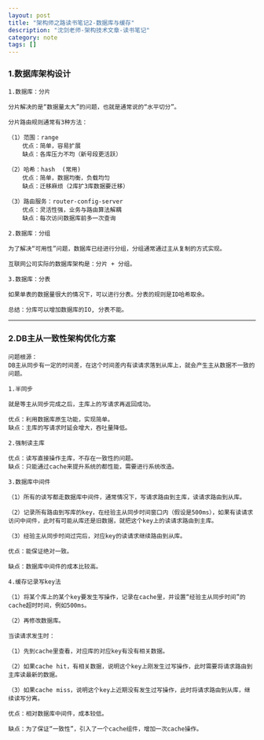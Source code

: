 ```yaml
---
layout: post
title: "架构师之路读书笔记2-数据库与缓存"
description: "沈剑老师-架构技术文章-读书笔记"
category: note
tags: []
---
```


### 1.数据库架构设计

    1.数据库：分片

    分片解决的是“数据量太大”的问题，也就是通常说的“水平切分”。

    分片路由规则通常有3种方法：

    （1）范围：range
        优点：简单，容易扩展
        缺点：各库压力不均（新号段更活跃）

    （2）哈希：hash  (常用)
        优点：简单，数据均衡，负载均匀
        缺点：迁移麻烦（2库扩3库数据要迁移）

    （3）路由服务：router-config-server
        优点：灵活性强，业务与路由算法解耦
        缺点：每次访问数据库前多一次查询

    2.数据库：分组

    为了解决“可用性”问题，数据库已经进行分组，分组通常通过主从复制的方式实现。

    互联网公司实际的数据库架构是：分片 + 分组。

    3.数据库：分表

    如果单表的数据量很大的情况下，可以进行分表。分表的规则是ID哈希取余。

    总结：分库可以增加数据库的IO, 分表不能。

----

### 2.DB主从一致性架构优化方案
    
    问题根源：
    DB主从同步有一定的时间差，在这个时间差内有读请求落到从库上，就会产生主从数据不一致的问题。
    
    1.半同步
    
    就是等主从同步完成之后，主库上的写请求再返回成功。
    
    优点：利用数据库原生功能，实现简单。
    缺点：主库的写请求时延会增大，吞吐量降低。
    
    2.强制读主库

    优点：读写直接操作主库，不存在一致性的问题。
    缺点：只能通过cache来提升系统的都性能，需要进行系统改造。

    3.数据库中间件

    （1）所有的读写都走数据库中间件，通常情况下，写请求路由到主库，读请求路由到从库。

    （2）记录所有路由到写库的key，在经验主从同步时间窗口内（假设是500ms），如果有读请求访问中间件，此时有可能从库还是旧数据，就把这个key上的读请求路由到主库。

    （3）经验主从同步时间过完后，对应key的读请求继续路由到从库。

    优点：能保证绝对一致。

    缺点：数据库中间件的成本比较高。

    4.缓存记录写key法

    （1）将某个库上的某个key要发生写操作，记录在cache里，并设置“经验主从同步时间”的cache超时时间，例如500ms。

    （2）再修改数据库。

    当读请求发生时：

    （1）先到cache里查看，对应库的对应key有没有相关数据。

    （2）如果cache hit，有相关数据，说明这个key上刚发生过写操作，此时需要将请求路由到主库读最新的数据。

    （3）如果cache miss，说明这个key上近期没有发生过写操作，此时将请求路由到从库，继续读写分离。

    优点：相对数据库中间件，成本较低。
    
    缺点：为了保证“一致性”，引入了一个cache组件，增加一次cache操作。
    

